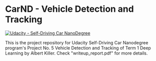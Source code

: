 # CarND - Vehicle Detection and Tracking

[![Udacity - Self-Driving Car NanoDegree](https://s3.amazonaws.com/udacity-sdc/github/shield-carnd.svg)](http://www.udacity.com/drive)

This is the project repository for Udacity Self-Driving Car Nanodegree program's Project No. 5 Vehicle Detection and Tracking of Term 1 Deep Learning by Albert Killer. Check "writeup_report.pdf" for more details.

